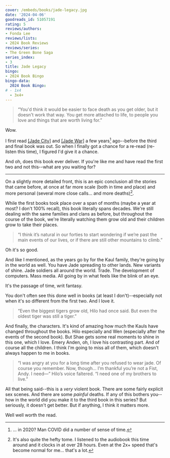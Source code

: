 ```yaml
---
cover: /embeds/books/jade-legacy.jpg
date: '2024-04-06'
goodreads_id: 51057191
rating: 5
reviews/authors:
- Fonda Lee
reviews/lists:
- 2024 Book Reviews
reviews/series:
- The Green Bone Saga
series_index:
- 3
title: Jade Legacy
bingo:
- 2024 Book Bingo
bingo-data:
  2024 Book Bingo:
# - 1x4
  - 3x4+
---
```

> “You'd think it would be easier to face death as you get older, but it doesn't work that way. You get more attached to life, to people you love and things that are worth living for.” 

Wow. 

I first read [[Jade City]]() and [[Jade War]]() a few years[^time] ago--before the third and final book was out. So when I finally got a chance for a re-read (re-listen this time), I figured I'd give it a chance. 

And oh, does this book ever deliver. If you're like me and have read the first two and not this--what are you waiting for? 

<!--more-->

- - -

On a slightly more detailed front, this is an epic conclusion all the stories that came before, at once at far more scale (both in time and place) and more personal (several more close calls... and more deaths)[^size]. 

While the first books took place over a span of months (maybe a year at most? I don't 100% recall), this book literally spans decades. We're still dealing with the same families and clans as before, but throughout the course of the book, we're literally watching them grow old and their children grow to take their places. 

> “I think it’s natural in our forties to start wondering if we’re past the main events of our lives, or if there are still other mountains to climb.”

Oh it's so good. 

And like I mentioned, as the years go by for the Kaul family, they're going by in the world as well. You have Jade spreading to other lands. New variants of shine. Jade soldiers all around the world. Trade. The development of computers. Mass media. All going by in what feels like the blink of an eye. 

It's the passage of time, writ fantasy. 

You don't often see this done well in books (at least I don't)--especially not when it's so different from the first two. And I love it. 

> “Even the biggest tigers grow old, Hilo had once said. But even the oldest tiger was still a tiger.” 

And finally, the characters. It's kind of amazing how much the Kauls have changed throughout the books. Hilo especially and Wen (especially after the events of the second book). But Shae gets some real moments to shine in this one, which I love. Emery Anden, oh, I love his contrasting part. And of course all the children. I think I'm going to miss all of them, which doesn't always happen to me in books. 

> “I was angry at you for a long time after you refused to wear jade. Of course you remember. Now, though… I’m thankful you’re not a Fist, Andy. I need—” Hilo’s voice faltered. “I need one of my brothers to live.” 

All that being said--this is a *very* violent book. There are some fairly explicit sex scenes. And there are some *painful* deaths. If any of this bothers you--how in the world did you make it to the third book in this series? But seriously, it doesn't get better. But if anything, I think it matters more. 

Well well worth the read. 

[^time]: ... in 2020? Man COVID did a number of sense of time. 

[^size]: It's also quite the hefty tome. I listened to the audiobook this time around and it clocks in at over 28 hours. Even at the 2x+ speed that's become normal for me... that's a lot. 